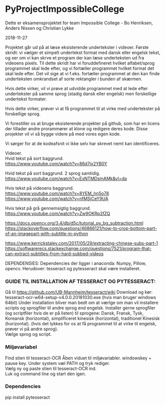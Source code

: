 # PyProjectImpossibleCollege
Dette er eksamensprojektet for team Impossible College - Bo Henriksen, Anders Nissen og Christian Lykke

2018-11-27

Projektet går ud på at læse eksisterende undertekster i videoer.
Første skridt: vi vælger et simpelt undertekst format med dansk eller engelsk tekst, og ser om vi kan skrve et program der kan læse underteksten ud fra videoens pixels.
Til dette skridt har vi foruddefineret hvilket alfabet/sprog programmet skal lede efter, og vi fortæller programmet hvilket format det skal lede efter. Det vil sige at vi f.eks. fortæller programmet at den kan finde underteksten omkrandset af sorte rektangler i bunden af skærmen.

Hvis dette virker, vil vi prøve at udvidde programmet med at lede efter undertekster på samme sprog (stadig dansk eller engelsk) men forskellige undertekst formater.

Hvis dette virker, prøver vi at få programmet til at virke med undertekster på forskellige sprog.

Vi forestiller os at bruge eksisterende projekter på github, som har en licens der tillader andre prorammører at klone og redigere deres kode. Disse projekter vil vi så bygge videre på med vores egen kode.

Vi sørger for at de kodeafsnit vi ikke selv har skrevet nemt kan identificeres.

Videoer.  
Hvid tekst på sort baggrund.  
https://www.youtube.com/watch?v=86d7jx2YB0Y  

Hvid tekst på sort baggrund. 2 sprog samtidig.  
https://www.youtube.com/watch?v=ExNTMDsmAMk&vl=da  

Hvis tekst på videoens baggrund.  
https://www.youtube.com/watch?v=8YEM_hn5o78  
https://www.youtube.com/watch?v=nfMSjCeY9UA  

Hvis tekst på grå gennemsigtig baggrund.  
https://www.youtube.com/watch?v=Zw9OKRp2fZQ  

https://docs.opencv.org/3.4/db/d5c/tutorial_py_bg_subtraction.html  
https://stackoverflow.com/questions/46866121/how-to-crop-bottom-part-of-an-imagepart-with-subtitle-in-python  

https://www.kerrickstaley.com/2017/05/29/extracting-chinese-subs-part-1  
https://softwarerecs.stackexchange.com/questions/7521/program-that-can-extract-subtitles-from-hard-subbed-videos  

DEPENDENSIES:
Dependencies der ligger i anaconda:
Numpy, Pillow, opencv.
Herudover: 
tesseract og pytesseract skal være installeret.

### GUIDE TIL INSTALLATION AF TESSERACT OG PYTESSERACT:
Gå til https://github.com/UB-Mannheim/tesseract/wiki
Download og kør: tesseract-ocr-w64-setup-v4.0.0.20181030.exe (hvis man bruger windows 64bit)
Under installation bliver man bedt om at værlge om man vil installere scripts og sprogfiler til andre sprog end engelsk.
Installer gerne sprogfiler (og scriptfiler hvis de er på listen) til sprogene:
Dansk, Fransk, Tysk, Koreansk (horizontal), simplificeret kinesisk (horizontal), traditionel Kinesisk (horizontal).
(hvis det lykkes for os at få programmet til at virke til engelsk, prøver vi på andre sprog).  
Vælge sprog og script.  

### Miljøvariabel
Find stien til tesseract-OCR
Åben viduet til miljøvariabler. windowskey + pause key.
Under system væl PATH og tryk rediger.  
Vælg ny og paste stien til tesseract-OCR ind.  
Luk og command line og start den igen.  

### Dependencies
pip install pytesseract   


